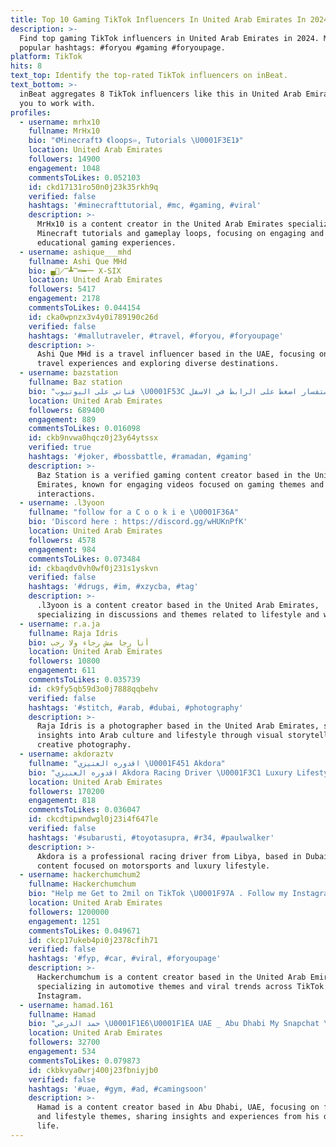 ```yaml
---
title: Top 10 Gaming TikTok Influencers In United Arab Emirates In 2024
description: >-
  Find top gaming TikTok influencers in United Arab Emirates in 2024. Most
  popular hashtags: #foryou #gaming #foryoupage.
platform: TikTok
hits: 8
text_top: Identify the top-rated TikTok influencers on inBeat.
text_bottom: >-
  inBeat aggregates 8 TikTok influencers like this in United Arab Emirates for
  you to work with.
profiles:
  - username: mrhx10
    fullname: MrHx10
    bio: "《Minecraft》 《loops♾, Tutorials \U0001F3E1》"
    location: United Arab Emirates
    followers: 14900
    engagement: 1048
    commentsToLikes: 0.052103
    id: ckd17131ro50n0j23k35rkh9q
    verified: false
    hashtags: '#minecrafttutorial, #mc, #gaming, #viral'
    description: >-
      MrHx10 is a content creator in the United Arab Emirates specializing in
      Minecraft tutorials and gameplay loops, focusing on engaging and
      educational gaming experiences.
  - username: ashique___mhd
    fullname: Ashi Que MHd
    bio: ▄︻̷̿┻̿═━一 X-SIX
    location: United Arab Emirates
    followers: 5417
    engagement: 2178
    commentsToLikes: 0.044154
    id: cka0wpnzx3v4y0i789190c26d
    verified: false
    hashtags: '#mallutraveler, #travel, #foryou, #foryoupage'
    description: >-
      Ashi Que MHd is a travel influencer based in the UAE, focusing on unique
      travel experiences and exploring diverse destinations.
  - username: bazstation
    fullname: Baz station
    bio: "قناتي على اليوتيوب \U0001F53C اذا عندك اي استفسار اضغط على الرابط في الاسفل \U0001F53D"
    location: United Arab Emirates
    followers: 689400
    engagement: 889
    commentsToLikes: 0.016098
    id: ckb9nvwa0hqcz0j23y64ytssx
    verified: true
    hashtags: '#joker, #bossbattle, #ramadan, #gaming'
    description: >-
      Baz Station is a verified gaming content creator based in the United Arab
      Emirates, known for engaging videos focused on gaming themes and community
      interactions.
  - username: .l3yoon
    fullname: "follow for a C o o k i e \U0001F36A"
    bio: 'Discord here : https://discord.gg/wHUKnPfK'
    location: United Arab Emirates
    followers: 4578
    engagement: 984
    commentsToLikes: 0.073484
    id: ckbaqdv0vh0wf0j231s1yskvn
    verified: false
    hashtags: '#drugs, #im, #xzycba, #tag'
    description: >-
      .l3yoon is a content creator based in the United Arab Emirates,
      specializing in discussions and themes related to lifestyle and wellness.
  - username: r.a.ja
    fullname: Raja Idris
    bio: أنا رجا مش رجاء ولا رجب
    location: United Arab Emirates
    followers: 10800
    engagement: 611
    commentsToLikes: 0.035739
    id: ck9fy5qb59d3o0j7888qqbehv
    verified: false
    hashtags: '#stitch, #arab, #dubai, #photography'
    description: >-
      Raja Idris is a photographer based in the United Arab Emirates, sharing
      insights into Arab culture and lifestyle through visual storytelling and
      creative photography.
  - username: akdoraztv
    fullname: "اقدوره العنيزي \U0001F451 Akdora"
    bio: "اقدوره العنيزي Akdora Racing Driver \U0001F3C1 Luxury Lifestyle \U0001F451 Libyan in Dubai \U0001F1F1\U0001F1FE"
    location: United Arab Emirates
    followers: 170200
    engagement: 818
    commentsToLikes: 0.036047
    id: ckcdtipwndwgl0j23i4f647le
    verified: false
    hashtags: '#subarusti, #toyotasupra, #r34, #paulwalker'
    description: >-
      Akdora is a professional racing driver from Libya, based in Dubai, sharing
      content focused on motorsports and luxury lifestyle.
  - username: hackerchumchum2
    fullname: Hackerchumchum
    bio: "Help me Get to 2mil on TikTok \U0001F97A . Follow my Instagram for a surprise \U0001F92D\U0001F496 ."
    location: United Arab Emirates
    followers: 1200000
    engagement: 1251
    commentsToLikes: 0.049671
    id: ckcp17ukeb4pi0j2378cfih71
    verified: false
    hashtags: '#fyp, #car, #viral, #foryoupage'
    description: >-
      Hackerchumchum is a content creator based in the United Arab Emirates,
      specializing in automotive themes and viral trends across TikTok and
      Instagram.
  - username: hamad.161
    fullname: Hamad
    bio: "حمد الدرعي \U0001F1E6\U0001F1EA UAE _ Abu Dhabi My Snapchat \U0001F47B \U0001F447\U0001F3FD"
    location: United Arab Emirates
    followers: 32700
    engagement: 534
    commentsToLikes: 0.079873
    id: ckbkvya0wrj400j23fbniyjb0
    verified: false
    hashtags: '#uae, #gym, #ad, #camingsoon'
    description: >-
      Hamad is a content creator based in Abu Dhabi, UAE, focusing on fitness
      and lifestyle themes, sharing insights and experiences from his daily
      life.
---
```


